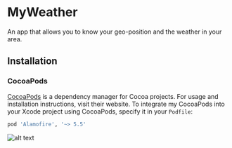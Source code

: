 # MyWeather
An app that allows you to know your geo-position and the weather in your area.
## Installation

### CocoaPods

[CocoaPods](https://cocoapods.org) is a dependency manager for Cocoa projects. For usage and installation instructions, visit their website. To integrate my CocoaPods into your Xcode project using CocoaPods, specify it in your `Podfile`:

```ruby
pod 'Alamofire', '~> 5.5'
```

![alt text](https://static.tildacdn.com/tild6533-3433-4563-b761-373936303363/__2022-02-19__153125.png)
